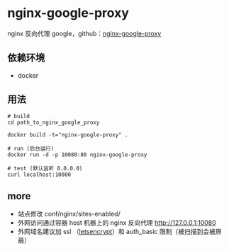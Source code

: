 # nginx-google-proxy

nginx 反向代理 google，github：[nginx-google-proxy](https://github.com/hectorqiu/nginx-google-proxy)

## 依赖环境
+ docker

## 用法

```
# build
cd path_to_nginx_google_proxy

docker build -t="nginx-google-proxy" .

# run (后台运行)
docker run -d -p 10080:80 nginx-google-proxy

# test (默认监听 0.0.0.0)
curl localhost:10080
```

## more

+ 站点修改 conf/nginx/sites-enabled/
+ 外网访问通过容器 host 机器上的 nginx 反向代理 http://127.0.0.1:10080
+ 外网域名建议加 ssl （[letsencrypt](https://letsencrypt.org/)）和 auth_basic 限制（被扫描到会被屏蔽）
